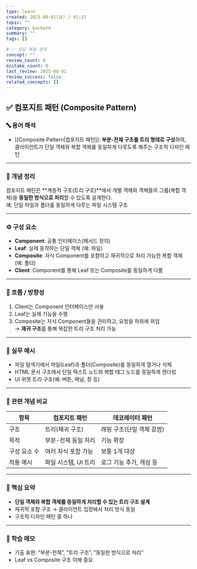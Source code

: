 ```yaml
---
type: learn
created: 2025-08-01(금) / 01:23
topic: ""
category: backend
summary: ""
tags: []

# ✅ 오답 복습 관리
concept: ""
review_count: 0
mistake_count: 0
last_review: 2025-08-01
review_success: false
related_concepts: []
---
```

## ✅ 컴포지트 패턴 (Composite Pattern)

### 🔤 용어 해석  
- [[Composite Pattern|컴포지트 패턴]]: **부분-전체 구조를 트리 형태로 구성**하여, 클라이언트가 단일 객체와 복합 객체를 동일하게 다루도록 해주는 구조적 디자인 패턴

---

### 📌 개념 정리  
컴포지트 패턴은 **계층적 구조(트리 구조)**에서 개별 객체와 객체들의 그룹(복합 객체)을 **동일한 방식으로 처리**할 수 있도록 설계한다.  
예: 단일 파일과 폴더를 동일하게 다루는 파일 시스템 구조

---

### ⚙️ 구성 요소  
- **Component**: 공통 인터페이스(메서드 정의)  
- **Leaf**: 실제 동작하는 단일 객체 (예: 파일)  
- **Composite**: 자식 Component를 포함하고 재귀적으로 처리 가능한 복합 객체 (예: 폴더)  
- **Client**: Component를 통해 Leaf 또는 Composite를 동일하게 다룸

---

### 🧭 흐름 / 방향성  
1. Client는 Component 인터페이스만 사용  
2. Leaf는 실제 기능을 수행  
3. Composite는 자식 Component들을 관리하고, 요청을 하위에 위임  
→ **재귀 구조**를 통해 복잡한 트리 구조 처리 가능

---

### 💬 실무 예시  
- 파일 탐색기에서 파일(Leaf)과 폴더(Composite)를 동일하게 열거나 삭제  
- HTML 문서 구조에서 단일 텍스트 노드와 복합 태그 노드를 동일하게 렌더링  
- UI 위젯 트리 구조(예: 버튼, 패널, 창 등)

---

### 🔁 관련 개념 비교

| 항목           | 컴포지트 패턴              | 데코레이터 패턴          |
|----------------|-----------------------------|----------------------------|
| 구조           | 트리(재귀 구조)             | 래핑 구조(단일 객체 감쌈)  |
| 목적           | 부분-전체 동일 처리         | 기능 확장                 |
| 구성 요소 수   | 여러 자식 포함 가능         | 보통 1개 대상              |
| 적용 예시      | 파일 시스템, UI 트리         | 로그 기능 추가, 캐싱 등    |

---

### 🎯 핵심 요약  
- **단일 객체와 복합 객체를 동일하게 처리할 수 있는 트리 구조 설계**  
- 재귀적 포함 구조 → 클라이언트 입장에서 처리 방식 동일  
- 구조적 디자인 패턴 중 하나

---

### 🧠 학습 메모  
- 기출 표현: “부분-전체”, “트리 구조”, “동일한 방식으로 처리”  
- Leaf vs Composite 구조 이해 중요
